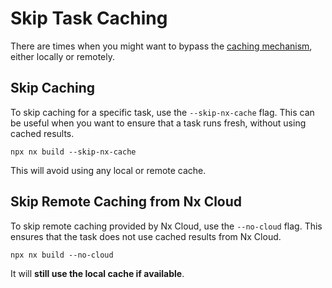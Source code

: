 # Skip Task Caching

There are times when you might want to bypass the [caching mechanism](/features/cache-task-results), either locally or remotely.

## Skip Caching

To skip caching for a specific task, use the `--skip-nx-cache` flag. This can be useful when you want to ensure that a task runs fresh, without using cached results.

```shell
npx nx build --skip-nx-cache
```

This will avoid using any local or remote cache.

## Skip Remote Caching from Nx Cloud

To skip remote caching provided by Nx Cloud, use the `--no-cloud` flag. This ensures that the task does not use cached results from Nx Cloud.

```shell
npx nx build --no-cloud
```

It will **still use the local cache if available**.
